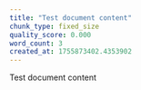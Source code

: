 ```yaml
---
title: "Test document content"
chunk_type: fixed_size
quality_score: 0.000
word_count: 3
created_at: 1755873402.4353902
---
```


Test document content